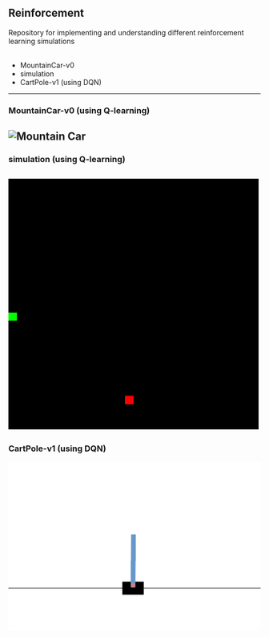  ## Reinforcement  
Repository for implementing and understanding different  reinforcement learning simulations<br><br>

 - MountainCar-v0 
 - simulation 
 - CartPole-v1 (using DQN)<br>    
---
### MountainCar-v0 (using Q-learning)  
![Mountain Car](gif/mountaincar.gif)  
---
### simulation (using Q-learning)  
![simulation](gif/simulation.gif)  
---
### CartPole-v1 (using DQN)  
![CartPole](gif/cartpole-v1.gif)
